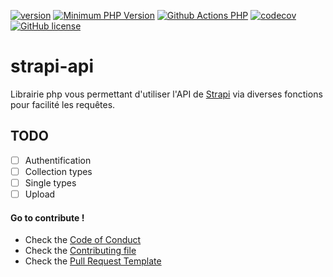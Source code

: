 [![version](https://img.shields.io/badge/Version-0.0.0-brightgreen.svg)](https://github.com/SimonDevelop/strapi-api/releases/tag/0.0.0)
[![Minimum PHP Version](https://img.shields.io/badge/php-%3E%3D%207.4-8892BF.svg)](https://php.net/)
[![Github Actions PHP](https://github.com/SimonDevelop/strapi-api/workflows/PHP/badge.svg)](https://github.com/SimonDevelop/strapi-api/actions)
[![codecov](https://codecov.io/gh/SimonDevelop/strapi-api/branch/master/graph/badge.svg?token=D30AKR07T2)](https://codecov.io/gh/SimonDevelop/strapi-api)
[![GitHub license](https://img.shields.io/badge/License-MIT-blue.svg)](https://github.com/SimonDevelop/strapi-api/blob/master/LICENSE)

# strapi-api
Librairie php vous permettant d'utiliser l'API de [Strapi](https://strapi.io/) via diverses fonctions pour facilité les requêtes.

## TODO
- [ ] Authentification
- [ ] Collection types
- [ ] Single types
- [ ] Upload

#### Go to contribute !
- Check the [Code of Conduct](https://github.com/SimonDevelop/strapi-api/blob/master/.github/CODE_OF_CONDUCT.md)
- Check the [Contributing file](https://github.com/SimonDevelop/strapi-api/blob/master/.github/CONTRIBUTING.md)
- Check the [Pull Request Template](https://github.com/SimonDevelop/strapi-api/blob/master/.github/PULL_REQUEST_TEMPLATE.md)
